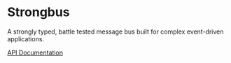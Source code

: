 # Strongbus

A strongly typed, battle tested message bus built for complex event-driven applications.

[API Documentation](https://epferrari.github.io/strongbus)